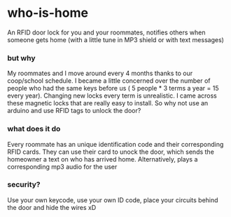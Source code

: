 # who-is-home
An RFID door lock for you and your roommates, notifies others when someone gets home (with a little tune in MP3 shield or with text messages)

### but why
My roommates and I move around every 4 months thanks to our coop/school schedule. I became a little concerned over the number of people who had the same keys before us ( 5 people * 3 terms a year = 15 every year). Changing new locks every term is unrealistic. I came across these magnetic locks that are really easy to install. So why not use an arduino and use RFID tags to unlock the door?

### what does it do
Every roommate has an unique identification code and their corresponding RFID cards. They can use their card to unock the door, which sends the homeowner a text on who has arrived home. Alternatively, plays a corresponding mp3 audio for the user

### security?
Use your own keycode, use your own ID code, place your circuits behind the door and hide the wires xD
